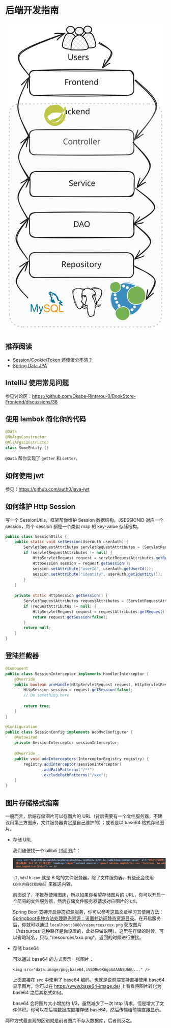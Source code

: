# 后端开发指南

![](../images/backend_arch.svg)

## 推荐阅读
+ [Session/Cookie/Token 还傻傻分不清？](https://mp.weixin.qq.com/s/5oFKdbFWgZrwqESNTZn77w)
+ [Spring Data JPA](https://docs.spring.io/spring-data/jpa/reference/jpa/query-methods.html)

## IntelliJ 使用常见问题

参见讨论区：https://github.com/Okabe-Rintarou-0/BookStore-Frontend/discussions/38

## 使用 lambok 简化你的代码

```java
@Data
@NoArgsConstructor
@AllArgsConstructor
class SomeEntity {}
```

`@Data` 帮你实现了 `getter` 和 `setter`。

## 如何使用 jwt

参见：https://github.com/auth0/java-jwt

## 如何维护 Http Session

写一个 SessionUtils，框架帮你维护 Session 数据结构。JSESSIONID 对应一个 session，每个 session 都是一个类似 map 的 key-value 存储结构。

```java
public class SessionUtils {
    public static void setSession(UserAuth userAuth) {
        ServletRequestAttributes servletRequestAttributes = (ServletRequestAttributes) RequestContextHolder.getRequestAttributes();
        if (servletRequestAttributes != null) {
            HttpServletRequest request = servletRequestAttributes.getRequest();
            HttpSession session = request.getSession();
            session.setAttribute("userId", userAuth.getUserId());
            session.setAttribute("identity", userAuth.getIdentity());
        }
    }

    private static HttpSession getSession() {
        ServletRequestAttributes requestAttributes = (ServletRequestAttributes) RequestContextHolder.getRequestAttributes();
        if (requestAttributes != null) {
            HttpServletRequest request = requestAttributes.getRequest();
            return request.getSession(false);
        }
        return null;
    }
}
```

## 登陆拦截器

```java
@Component
public class SessionInterceptor implements HandlerInterceptor {
    @Override
    public boolean preHandle(HttpServletRequest request, HttpServletResponse response, Object handler) {
        HttpSession session = request.getSession(false);
        // Do something here

        return true;
    }
}
```

```java
@Configuration
public class SessionConfig implements WebMvcConfigurer {
    @Autowired
    private SessionInterceptor sessionInterceptor;

    @Override
    public void addInterceptors(InterceptorRegistry registry) {
        registry.addInterceptor(sessionInterceptor)
                .addPathPatterns("/**")
                .excludePathPatterns("/xxx");
    }
}
```


## 图片存储格式指南

一般而言，后端存储图片可以存图片的 URL（背后需要有一个文件服务器，不建议用第三方图床，文件服务器肯定是自己维护的）；或者是以 base64 格式存储图片。

+ 存储 URL

    我们随便找一个 bilibili 封面图片：

    ![](../images/img_url.png)

    `i2.hdslb.com` 就是 B 站的文件服务器，除了文件服务器，有些还会使用 `CDN(内容分发网络)` 来推送内容。

    前面说了，不推荐使用图床，所以如果你希望存储图片的 URL，你可以开启一个简易的文件服务器，然后存储文件服务器请求对应图片的 url。

    Spring Boot 支持开启静态资源服务，你可以参考这篇文章学习其使用方法：[Springboot多种方法处理静态资源：设置并访问静态资源目录](https://juejin.cn/post/7022823623844954142)。在开启服务后，你就可以通过 `localhost:8080/resources/xxx.png` 获取图片（/resources 这种路径是你设置的，此处只做说明）。这里在存储的时候，可以省略域名，只存 "/resources/xxx.png"，返回的时候进行拼接。

+ 存储 base64

    可以通过 base64 的方式表示一张图片：

    `<img src="data:image/png;base64,iVBORw0KGgoAAAANSUhEU..." />`

    上面直接在 `src` 中使用了 base64 编码，也就是说前端支持直接使用 base64 显示图片。你可以在 https://www.base64-image.de/ 上看看将图片转化为 base64 之后其格式如何。

    base64 会将图片大小增加约 1/3，虽然减少了一次 http 请求，但是增大了文件体积。你可以在后端数据库直接存储 base64，然后传输给前端直接显示。

两种方式最直观的区别就是前者图片不存入数据库，后者则反之。